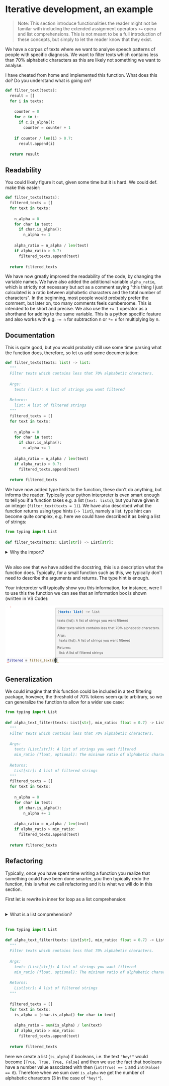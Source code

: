 # Iterative development, an example

> Note: This section introduce functionalities the reader might not be familar with
> including the extended assignment operators `+=` opera and list comprehensions. This is 
> not meant to be a full introduction of these concepts, but simply to let the reader know
> that they exist.

We have a corpus of texts where we want to analyse speech patterns of people with 
specific diagnosis. We want to filter texts which contains less than 70% alphabetic
characters as this are likely not something we want to analyse.

I have cheated from home and implemented this function. What does this do? Do you
understand what is going on?
```python
def filter_text(texts):
  result = []
  for i in texts:

    counter = 0 
    for c in i:
      if c.is_alpha():
        counter = counter + 1
    
    if counter / len(i) > 0.7:
      result.append(i)
    
  return result
```

## Readability

You could likely figure it out, given some time but it is hard. We could def. make this
easier:

```python
def filter_texts(texts):
  filtered_texts = []
  for text in texts:

    n_alpha = 0 
    for char in text:
      if char.is_alpha():
        n_alpha += 1
    
    alpha_ratio = n_alpha / len(text)
    if alpha_ratio > 0.7:
      filtered_texts.append(text)
    
  return filtered_texts
```
We have now greatly improved the readability of the code, by changing the variable names. 
We have also added the additional variable `alpha_ratio`, which is strictly not necessary but
act as a comment saying "this thing I just calculated is a ratio between alphabetic
characters and the total number of characters". In the beginning, most people would probably
prefer the comment, but later on, too many comments feels cumbersome. This is intended to be short
and precise. We also use the `+= 1` operator as a shorthand for adding to the same variable. 
This is a python specific feature and also works with e.g. `-= n` for subtraction n or `*= n` for multiplying by n.

## Documentation

This is quite good, but you would probably still use some time parsing what the function
does, therefore, so let us add some documentation:

```python
def filter_texts(texts: list) -> list:
  """
  Filter texts which contains less that 70% alphabetic characters.

  Args:
    texts (list): A list of strings you want filtered

  Returns:
    list: A list of filtered strings
  """
  filtered_texts = []
  for text in texts:

    n_alpha = 0 
    for char in text:
      if char.is_alpha():
        n_alpha += 1
    
    alpha_ratio = n_alpha / len(text)
    if alpha_ratio > 0.7:
      filtered_texts.append(text)
    
  return filtered_texts
```

We have now added type hints to the function, these don't do anything, but informs
the reader. Typically your python interpreter is even smart enough to tell you if a function
takes e.g. a list (`text: lists`), but you have given it an integer (`filter_text(texts = 1)`).
We have also described what the function returns using type hints (`-> list`), namely a list. 
type hint can become quite complex, e.g. here we could have described it as being a list of strings:

```python
from typing import List

def filter_texts(texts: List[str]) -> List[str]:
```


<details>
  <summary>Why the import?</summary>

  Notice that the `List` is uppercased, this is to differentiate the type hint `List` 
  from the function `list` (which turn elements into lists).
  However, since the introduction of type hints python have since relaxed this 
  distinction and if you are using python version 3.10 (or higher) you don't even need
  the import and can simply use the lowercased `list`.

```python
def filter_texts(texts: list[str]) -> list[str]:
```

</details>

<br /> 

We also see that we have added the docstring, this is a description what the function does.
Typically, for a small function such as this, we typically don't need to describe the arguments
and returns. The type hint is enough.

Your interpreter will typically show you this information, for instance, were I to use this
the function we can see that an information box is shown (written in VS Code):

![](interpreter_docstrings.png)

## Generalization

We could imagine that this function could be included in a text filtering
package, however, the threshold of 70% tokens seem quite arbitrary, so we can generalize
the function to allow for a wider use case:

```python
from typing import List

def alpha_text_filter(texts: List[str], min_ratio: float = 0.7) -> List[str]:
  """
  Filter texts which contains less that 70% alphabetic characters.

  Args:
    texts (List[str]): A list of strings you want filtered
    min_ratio (float, optional): The mininum ratio of alphabetic characters in the text.

  Returns:
    List[str]: A list of filtered strings
  """
  filtered_texts = []
  for text in texts:

    n_alpha = 0 
    for char in text:
      if char.is_alpha():
        n_alpha += 1
    
    alpha_ratio = n_alpha / len(text)
    if alpha_ratio > min_ratio:
      filtered_texts.append(text)
    
  return filtered_texts
```

## Refactoring

Typically, once you have spent time writing a function you realize that something could
have been done smarter, you then typically redo the function, this is what we call
refactoring and it is what we will do in this section. 



First let is rewrite in inner for loop as a list comprehension:

<br /> 

<details>
  <summary>What is a list comprehension? </summary>

A list comprehension is a short format for loop. It translates the format:

```python
mylist = [3, 4, 8]

output = []
for i in mylist:
    added1 = i + 1
    output.append(added1)
print(output)
# [4, 5, 9]
```

into:

```python
mylist = [3, 4, 8]

output = [i + 1 for i in mylist]
print(output)
# [4, 5, 9]
```

This is naturally much shorter and almost reads like text ("add 1 for each element in 
my list"). You can even do things like conditionals:

```python
mylist = [3, 4, 8]

# reads: add 1 for each element in my list if the element is less that 6
output = [i + 1 for i in mylist if i < 6]
print(output)
# [4, 5]
```

Similarly, it allows nested for loops:

```python
persons_class1 = ["anna", "peter", "marcus"]
persons_class2 = ["charles", "xavier", "anders"]
classes = [persons_class1, persons_class2]

# reads: give me the name for
output = [name for classroom in classes for name in classroom]
print(output)
['anna', 'peter', 'marcus', 'charles', 'xavier', 'anders']
```

This allows us to create very complex statements in a single line.

</details>

<br /> 

```python
from typing import List

def alpha_text_filter(texts: List[str], min_ratio: float = 0.7) -> List[str]:
  """
  Filter texts which contains less that 70% alphabetic characters.

  Args:
    texts (List[str]): A list of strings you want filtered
    min_ratio (float, optional): The mininum ratio of alphabetic characters in the text.

  Returns:
    List[str]: A list of filtered strings
  """

  filtered_texts = [] 
  for text in texts:
    is_alpha = [char.is_alpha() for char in text]

    alpha_ratio = sum(is_alpha) / len(text)
    if alpha_ratio > min_ratio:
      filtered_texts.append(text)
    
  return filtered_texts
```

here we create a list (`is_alpha`) if booleans, i.e. the text `"hey!"` would become
`[True, True, True, False]` and then we use the fact that booleans have a number value 
associated with then (`int(True) == 1` and `int(False) == 0`). Therefore when we sum over
`is_alpha` we get the number of alphabetic characters (3 in the case of `"hey!"`).

